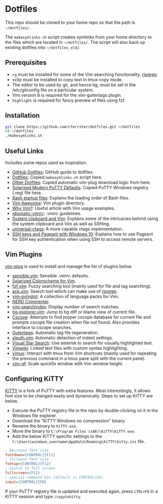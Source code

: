 # Dotfiles

This repo should be cloned to your home repo so that the path is `~/dotfiles/`.

The `makesymlinks.sh` script creates symlinks from your home directory to the
files which are located in `~/dotfiles/`. The script will also back up existing
dotfiles into `~/dotfiles_old/`.

## Prerequisites

- `rg` must be installed for some of the Vim searching functionality.
  [ripgrep](https://github.com/BurntSushi/ripgrep).
- xclip must be installed to copy text in tmux copy mode.
- The editor to be used by git, and hence tig, must be set in the
  /etc/gitconfig file on a particular system.
- Vim version 8 is required for the vim-gutentags plugin.
- `highlight` is required for fancy preview of files using fzf.

## Installation

``` bash
git clone https://github.com/cferriter/dotfiles.git ~/dotfiles
cd ~/dotfiles
./makesymlinks.sh
```

## Useful Links

Includes some repos used as inspiration.

- [GitHub Dotfiles](https://dotfiles.github.io/):
  GitHub guide to dotfiles.
- [Dotfiles](https://github.com/michaeljsmalley/dotfiles/blob/master/makesymlinks.sh):
  Copied `makesymlinks.sh` script here.
- [Other Dotfiles](https://github.com/bndabbs/dotfiles/blob/master/.vimrc):
  Copied automatic vim-plug download logic from here.
- [Solarized Modern PuTTY Defaults](https://github.com/jblaine/solarized-and-modern-putty/blob/master/putty-modern-256color.reg):
  Copied PuTTY Windows registry (.reg) file here.
- [Bash startup files](https://shreevatsa.wordpress.com/2008/03/30/zshbash-startup-files-loading-order-bashrc-zshrc-etc/):
  Explains the loading order of Bash files.
- [Vim Awesome](https://vimawesome.com/):
  Vim plugin directory.
- [Why Vim?](http://www.terminally-incoherent.com/blog/2012/03/21/why-vim/):
  Useful article with Vim usage examples.
- [idiomatic-vimrc](https://github.com/romainl/idiomatic-vimrc.git):
  .vimrc guidelines.
- [System clipboard and Vim](https://vi.stackexchange.com/questions/84/how-can-i-copy-text-to-the-system-clipboard-from-vim):
  Explains some of the intricacies behind using the system clipboard and Vim as
  well as SSHing.
- [universal-ctags](https://github.com/universal-ctags/ctags):
  A more capable ctags implementation.
- [SSH keys and Pageant with Windows 10](https://talesfromthedatacenter.com/2019/12/how-to-automatically-load-pagent-keys-when-windows-10-boots/):
  Explains how to use Pageant for SSH key authentication when using SSH to
  access remote servers.

## Vim Plugins

[vim-plug](https://github.com/junegunn/vim-plug) is used to install and manage
the list of plugins below.

- [sensible.vim](https://github.com/tpope/vim-sensible):
  Sensible .vimrc defaults.
- [Solarized Colorscheme for Vim](https://github.com/altercation/vim-colors-solarized).
- [fzf vim](https://github.com/junegunn/fzf.vim):
  Fuzzy searching tool (mainly used for file and tag searching).
- [ack.vim](https://github.com/mileszs/ack.vim):
  Search tool which can make use of
  [ripgrep](https://github.com/BurntSushi/ripgrep).
- [vim-polyglot](https://github.com/sheerun/vim-polyglot):
  A collection of language packs for Vim.
- [NERD Commenter](https://github.com/scrooloose/nerdcommenter).
- [vim-searchindex](https://github.com/google/vim-searchindex):
  Display number of search matches.
- [tig-explorer.vim](https://github.com/iberianpig/tig-explorer.vim):
  Jump to tig diff or blame view of current file.
- [Cscove](https://github.com/brookhong/cscope.vim):
  Attempts to find proper cscope database for current file and prompts cscope
  file creation when file not found. Also provides interface to cscope
  searches.
- [Gutentags](https://github.com/ludovicchabant/vim-gutentags):
  Automatic tag file regeneration.
- [sleuth.vim](https://github.com/tpope/vim-sleuth):
  Automatic detection of indent settings.
- [Visual Star Search](https://github.com/nelstrom/vim-visual-star-search):
  Use asterisk to search for visually highlighted text.
- [Vimwiki](https://github.com/vimwiki/vimwiki):
  Linked text files with custom syntax highlighting.
- [vimux](https://github.com/benmills/vimux):
  Interact with tmux from Vim shortcuts (mainly used for repeating the previous
  command in a tmux pane split with the current pane).
- [vim-qf](https://github.com/romainl/vim-qf):
  Scale quickfix window with Vim window height.

## Configuring KiTTY

[KiTTY](http://kitty.9bis.net/) is a fork of PuTTY with extra features. Most
interestingly, it allows font size to be changed easily and dynamically. Steps
to set up KiTTY are below.

- Execute the PuTTY registry file in the repo by double-clicking on it in the
  Windows file explorer.
- Download the "KiTTY Windows no compression" binary.
- Rename the binary to `KiTTY.exe`.
- Move the binary to `C:\Program Files (x86)\KiTTY\KiTTY.exe`.
- Add the below KiTTY specific settings to the
  `C:\Users\windows_username\AppData\Roaming\KiTTY\kitty.ini` file.
``` ini
; Decrease font size
fontdown={CONTROL}{F11}
; Increase font size
fontup={CONTROL}{F12}
; Switch to full screen
fullscreen={F11}
; special command box (default is CONTROL+F8)
input={CONTROL}{F8}
```

If your PuTTY registry file is updated and executed again, press `CTRL+F8` in a
KiTTY session and type `/copytokitty`.
